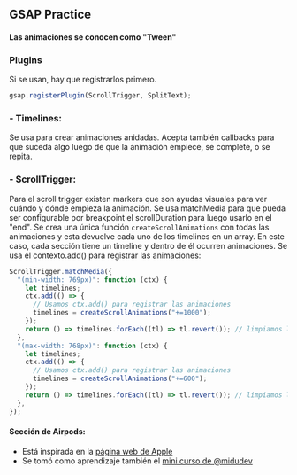 ## GSAP Practice

#### Las animaciones se conocen como "Tween"

### Plugins

Si se usan, hay que registrarlos primero.

```javascript
gsap.registerPlugin(ScrollTrigger, SplitText);
```

### - Timelines:

Se usa para crear animaciones anidadas.
Acepta también callbacks para que suceda algo luego de que la animación empiece, se complete, o se repita.

### - ScrollTrigger:

Para el scroll trigger existen markers que son ayudas visuales para ver cuándo y dónde empieza la animación.
Se usa matchMedia para que pueda ser configurable por breakpoint el scrollDuration para luego usarlo en el "end".
Se crea una única función `createScrollAnimations` con todas las animaciones y esta devuelve cada uno de los timelines en un array.
En este caso, cada sección tiene un timeline y dentro de él ocurren animaciones.
Se usa el contexto.add() para registrar las animaciones:

```javascript
ScrollTrigger.matchMedia({
  "(min-width: 769px)": function (ctx) {
    let timelines;
    ctx.add(() => {
      // Usamos ctx.add() para registrar las animaciones
      timelines = createScrollAnimations("+=1000");
    });
    return () => timelines.forEach((tl) => tl.revert()); // limpiamos los timelines
  },
  "(max-width: 768px)": function (ctx) {
    let timelines;
    ctx.add(() => {
      // Usamos ctx.add() para registrar las animaciones
      timelines = createScrollAnimations("+=600");
    });
    return () => timelines.forEach((tl) => tl.revert()); // limpiamos los timelines
  },
});
```

#### Sección de Airpods:

- Está inspirada en la [página web de Apple](https://www.apple.com/la/airpods-pro/)
- Se tomó como aprendizaje también el [mini curso de @midudev](https://www.twitch.tv/videos/2476958037)
